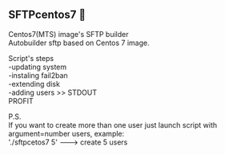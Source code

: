 ## SFTPcentos7 :speech_balloon:

Centos7(MTS) image's SFTP builder \
Autobuilder sftp based on Centos 7 image.

Script's steps \
-updating system \
-instaling fail2ban \
-extending disk \
-adding users >> STDOUT \
PROFIT

P.S. \
If you want to create more than one user just launch script with argument=number users, example: \
'./sftpcetos7 5' ---> create 5 users
